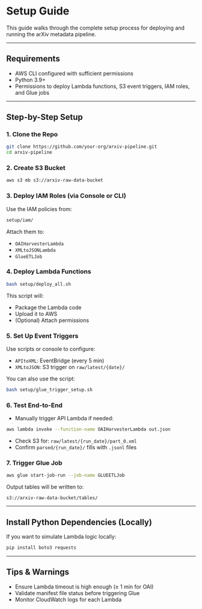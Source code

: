 #  Setup Guide

This guide walks through the complete setup process for deploying and running the arXiv metadata pipeline.

---

##  Requirements

- AWS CLI configured with sufficient permissions
- Python 3.9+
- Permissions to deploy Lambda functions, S3 event triggers, IAM roles, and Glue jobs

---

##  Step-by-Step Setup

### 1. Clone the Repo

```bash
git clone https://github.com/your-org/arxiv-pipeline.git
cd arxiv-pipeline
```

### 2. Create S3 Bucket

```bash
aws s3 mb s3://arxiv-raw-data-bucket
```

### 3. Deploy IAM Roles (via Console or CLI)

Use the IAM policies from:

```bash
setup/iam/
```

Attach them to:

- `OAIHarvesterLambda`
- `XMLtoJSONLambda`
- `GlueETLJob`

### 4. Deploy Lambda Functions

```bash
bash setup/deploy_all.sh
```

This script will:

- Package the Lambda code
- Upload it to AWS
- (Optional) Attach permissions

### 5. Set Up Event Triggers

Use scripts or console to configure:

-  `APItoXML`: EventBridge (every 5 min)
-  `XMLtoJSON`: S3 trigger on `raw/latest/{date}/`

You can also use the script:

```bash
bash setup/glue_trigger_setup.sh
```

### 6. Test End-to-End

- Manually trigger API Lambda if needed:

```bash
aws lambda invoke --function-name OAIHarvesterLambda out.json
```

- Check S3 for: `raw/latest/{run_date}/part_0.xml`
- Confirm `parsed/{run_date}/` fills with `.jsonl` files

### 7. Trigger Glue Job

```bash
aws glue start-job-run --job-name GLUEETLJob
```

Output tables will be written to:

```
s3://arxiv-raw-data-bucket/tables/
```

---

##  Install Python Dependencies (Locally)

If you want to simulate Lambda logic locally:

```bash
pip install boto3 requests
```

---

##  Tips & Warnings

- Ensure Lambda timeout is high enough (≥ 1 min for OAI)
- Validate manifest file status before triggering Glue
- Monitor CloudWatch logs for each Lambda



